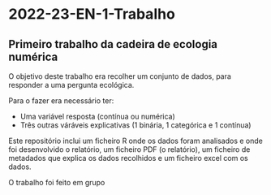 # 2022-23-EN-1-Trabalho
Primeiro trabalho da cadeira de ecologia numérica
---
O objetivo deste trabalho era recolher um conjunto de dados, para responder a uma pergunta ecológica. 

Para o fazer era necessário ter: 

- Uma variável resposta (contínua ou numérica)
- Três outras váráveis explicativas (1 binária, 1 categórica e 1 contínua)

Este repositório inclui um ficheiro R onde os dados foram analisados e onde foi desenvolvido o relatório, um ficheiro PDF (o relatório), um ficheiro de metadados que explica os dados recolhidos e um ficheiro excel com os dados.

O trabalho foi feito em grupo
